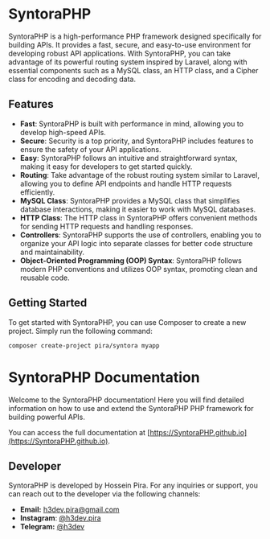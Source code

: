 # SyntoraPHP
SyntoraPHP is a high-performance PHP framework designed specifically for building APIs. It provides a fast, secure, and easy-to-use environment for developing robust API applications. With SyntoraPHP, you can take advantage of its powerful routing system inspired by Laravel, along with essential components such as a MySQL class, an HTTP class, and a Cipher class for encoding and decoding data.

## Features

- **Fast**: SyntoraPHP is built with performance in mind, allowing you to develop high-speed APIs.
- **Secure**: Security is a top priority, and SyntoraPHP includes features to ensure the safety of your API applications.
- **Easy**: SyntoraPHP follows an intuitive and straightforward syntax, making it easy for developers to get started quickly.
- **Routing**: Take advantage of the robust routing system similar to Laravel, allowing you to define API endpoints and handle HTTP requests efficiently.
- **MySQL Class**: SyntoraPHP provides a MySQL class that simplifies database interactions, making it easier to work with MySQL databases.
- **HTTP Class**: The HTTP class in SyntoraPHP offers convenient methods for sending HTTP requests and handling responses.
- **Controllers**: SyntoraPHP supports the use of controllers, enabling you to organize your API logic into separate classes for better code structure and maintainability.
- **Object-Oriented Programming (OOP) Syntax**: SyntoraPHP follows modern PHP conventions and utilizes OOP syntax, promoting clean and reusable code.

## Getting Started

To get started with SyntoraPHP, you can use Composer to create a new project. Simply run the following command:

```
composer create-project pira/syntora myapp
```

# SyntoraPHP Documentation

Welcome to the SyntoraPHP documentation! Here you will find detailed information on how to use and extend the SyntoraPHP PHP framework for building powerful APIs. 

You can access the full documentation at [https://SyntoraPHP.github.io](https://SyntoraPHP.github.io).

## Developer

SyntoraPHP is developed by Hossein Pira. For any inquiries or support, you can reach out to the developer via the following channels:

- **Email:** [h3dev.pira@gmail.com](mailto:h3dev.pira@gmail.com)
- **Instagram**: [@h3dev.pira](https://instagram.com/h3dev.pira)
- **Telegram:** [@h3dev](https://t.me/h3dev)